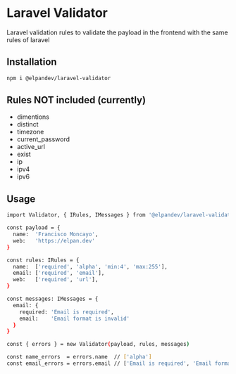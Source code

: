 # Laravel Validator
Laravel validation rules to validate the payload in the frontend with the same rules of laravel

## Installation
```sh
npm i @elpandev/laravel-validator
```

## Rules NOT included (currently)
- dimentions
- distinct
- timezone
- current_password
- active_url
- exist
- ip
- ipv4
- ipv6

## Usage
```sh
import Validator, { IRules, IMessages } from '@elpandev/laravel-validator'

const payload = {
  name:  'Francisco Moncayo',
  web:   'https://elpan.dev'
}

const rules: IRules = {
  name:  ['required', 'alpha', 'min:4', 'max:255'],
  email: ['required', 'email'],
  web:   ['required', 'url'],
}

const messages: IMessages = {
  email: {
    required: 'Email is required',
    email:    'Email format is invalid'
  }
}

const { errors } = new Validator(payload, rules, messages)

const name_errors  = errors.name  // ['alpha']
const email_errors = errors.email // ['Email is required', 'Email format is invalid']
```